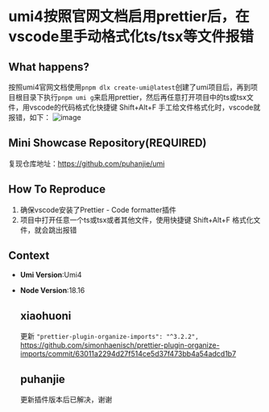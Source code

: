 # umi4按照官网文档启用prettier后，在vscode里手动格式化ts/tsx等文件报错

  <!--
感谢您向我们反馈问题，为了高效的解决问题，我们期望你能提供以下信息：
-->

## What happens?

按照umi4官网文档使用`pnpm dlx create-umi@latest`创建了umi项目后，再到项目根目录下执行`pnpm umi g`来启用prettier，然后再任意打开项目中的ts或tsx文件，用vscode的代码格式化快捷键 Shift+Alt+F 手工给文件格式化时，vscode就报错，如下：
![image](https://github.com/umijs/umi/assets/43885789/5f44c578-5d69-4d94-a2f1-531806febe96)

## Mini Showcase Repository(REQUIRED)

复现仓库地址：https://github.com/puhanjie/umi

<!-- 为节约大家的时间，无复现步骤的 ISSUE 会被关闭，提供之后再 REOPEN -->
<!-- YOUR_REPOSITORY_URL on github or stackbliz -->

## How To Reproduce

1. 确保vscode安装了Prettier - Code formatter插件
2. 项目中打开任意一个ts或tsx或者其他文件，使用快捷键 Shift+Alt+F 格式化文件，就会跳出报错

## Context

- **Umi Version**:Umi4
- **Node Version**:18.16

  ## xiaohuoni

  更新 `"prettier-plugin-organize-imports": "^3.2.2",`
  https://github.com/simonhaenisch/prettier-plugin-organize-imports/commit/63011a2294d27f514ce5d37f473bb4a54adcd1b7

  ## puhanjie

  更新插件版本后已解决，谢谢
